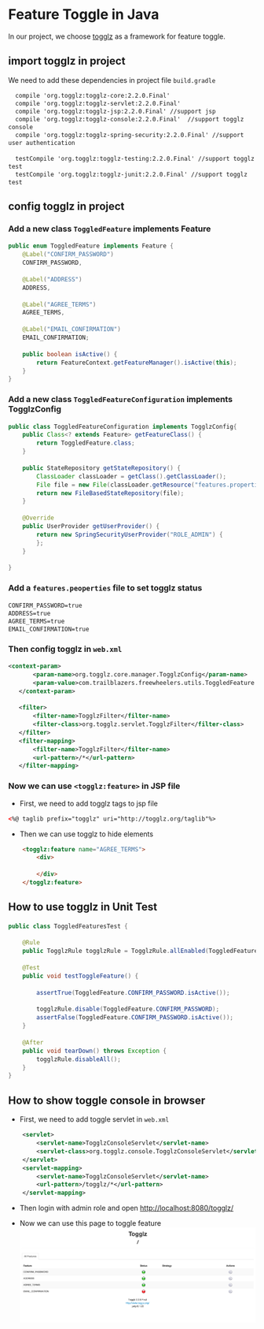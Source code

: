 # Feature Toggle in Java
In our project, we choose [togglz](http://www.togglz.org/) as a framework for feature toggle.
## import togglz in project
We need to add these dependencies in project file `build.gradle`
```shell
  compile 'org.togglz:togglz-core:2.2.0.Final'
  compile 'org.togglz:togglz-servlet:2.2.0.Final'
  compile 'org.togglz:togglz-jsp:2.2.0.Final' //support jsp
  compile 'org.togglz:togglz-console:2.2.0.Final'  //support togglz console
  compile 'org.togglz:togglz-spring-security:2.2.0.Final' //support user authentication

  testCompile 'org.togglz:togglz-testing:2.2.0.Final' //support togglz test
  testCompile 'org.togglz:togglz-junit:2.2.0.Final' //support togglz test
```
## config togglz in project
### Add a new class `ToggledFeature` implements Feature
```java
public enum ToggledFeature implements Feature {
    @Label("CONFIRM_PASSWORD")
    CONFIRM_PASSWORD,

    @Label("ADDRESS")
    ADDRESS,

    @Label("AGREE_TERMS")
    AGREE_TERMS,

    @Label("EMAIL_CONFIRMATION")
    EMAIL_CONFIRMATION;

    public boolean isActive() {
        return FeatureContext.getFeatureManager().isActive(this);
    }
}
```
### Add a new class `ToggledFeatureConfiguration`  implements TogglzConfig
```java
public class ToggledFeatureConfiguration implements TogglzConfig{
    public Class<? extends Feature> getFeatureClass() {
        return ToggledFeature.class;
    }

    public StateRepository getStateRepository() {
        ClassLoader classLoader = getClass().getClassLoader();
        File file = new File(classLoader.getResource("features.properties").getFile());
        return new FileBasedStateRepository(file);
    }

    @Override
    public UserProvider getUserProvider() {
        return new SpringSecurityUserProvider("ROLE_ADMIN") {
        };
    }

}
```
### Add a `features.peoperties` file to set togglz status
```shell
CONFIRM_PASSWORD=true
ADDRESS=true
AGREE_TERMS=true
EMAIL_CONFIRMATION=true
```
### Then config togglz in `web.xml`
```xml
<context-param>
       <param-name>org.togglz.core.manager.TogglzConfig</param-name>
       <param-value>com.trailblazers.freewheelers.utils.ToggledFeature.ToggledFeatureConfiguration</param-value>
   </context-param>

   <filter>
       <filter-name>TogglzFilter</filter-name>
       <filter-class>org.togglz.servlet.TogglzFilter</filter-class>
   </filter>
   <filter-mapping>
       <filter-name>TogglzFilter</filter-name>
       <url-pattern>/*</url-pattern>
   </filter-mapping>
```
### Now we can use `<togglz:feature>` in JSP file
* First, we need to add togglz tags to jsp file
```html
<%@ taglib prefix="togglz" uri="http://togglz.org/taglib"%>
```

* Then we can use togglz to hide elements
```html
    <togglz:feature name="AGREE_TERMS">
        <div>

        </div>
    </togglz:feature>
```

## How to use togglz in Unit Test
```java
public class ToggledFeaturesTest {

    @Rule
    public TogglzRule togglzRule = TogglzRule.allEnabled(ToggledFeature.class);

    @Test
    public void testToggleFeature() {

        assertTrue(ToggledFeature.CONFIRM_PASSWORD.isActive());

        togglzRule.disable(ToggledFeature.CONFIRM_PASSWORD);
        assertFalse(ToggledFeature.CONFIRM_PASSWORD.isActive());
    }

    @After
    public void tearDown() throws Exception {
        togglzRule.disableAll();
    }
}
```

## How to show toggle console in browser
* First, we need to add toggle servlet in `web.xml`
```xml
    <servlet>
        <servlet-name>TogglzConsoleServlet</servlet-name>
        <servlet-class>org.togglz.console.TogglzConsoleServlet</servlet-class>
    </servlet>
    <servlet-mapping>
        <servlet-name>TogglzConsoleServlet</servlet-name>
        <url-pattern>/togglz/*</url-pattern>
    </servlet-mapping>
```
* Then login with admin role and open [http://localhost:8080/togglz/](http://localhost:8080/togglz/)

* Now we can use this page to toggle feature
  ![Image of Togglz console](https://github.com/sighWang/feature-toggle-in-java/blob/master/togglz-console.png)
